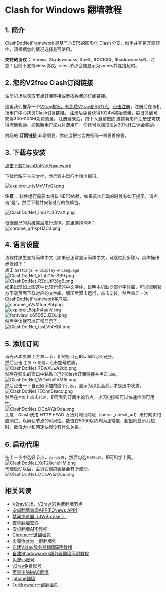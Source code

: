 # Clash for Windows 翻墙教程

1\. 简介
------

ClashDotNetFramework 是基于.NET5的图形化 Clash 分支，似乎并非是开源软件，请根据您的情况选择是否使用。

**支持的协议：** Vmess, Shadowsocks, Snell , SOCKS5 , ShadowsocksR，注意：目前不支持vless协议，vless节点会被显示为vmess并连接超时。

2\. 您的V2free Clash订阅链接
--------------

注册机场以获取节点订阅链接或者找免费的订阅链接。

这里我们推荐一个[V2ray机场，有免费V2ray和SS节点](https://github.com/bannedbook/fanqiang/wiki/V2ray%E6%9C%BA%E5%9C%BA)，[点击注册](https://w1.v2dns.xyz/auth/register?code=cd79)，注册后在该机场用户中心拷贝Clash订阅链接。
注册后免费获得1024M初始流量，每日[签到](https://raw.githubusercontent.com/bannedbook/fanqiang/master/v2ss/images/checkin.jpg)可获得300-500M免费流量。
注册登录后，用个人邀请链接 邀请新用户注册还可获得流量奖励，如果新用户成为付费用户，你还可以赚取高达20%终生佣金奖励。

机场的 **订阅链接** 非常重要，你应当把它当做密码一样妥善保管。

3\. 下载与安装
---------
[点击下载ClashDotNetFramework](https://github.com/ClashDotNetFramework/ClashDotNetFramework/releases)

下载后解压全部文件，然后双击运行主程序即可。 
 
![explorer_ntyMxVTeQ7.png](https://v2free.org/docs/SSPanel/Windows/ClashDotNetFramework_files/3002202166.png)  
 
**注意：** 软件运行需要本机有.NET5依赖，如果首次启动的时候有如下提示，请点击“是”，然后下载并安装对应的依赖包。 
 
![ClashDotNet_ImGYJ3GVxX.png](https://v2free.org/docs/SSPanel/Windows/ClashDotNetFramework_files/2374135324.png)  

根据自己的系统类型进行选择，这里选择X86：  
![chrome_qrhkpt1ZC4.png](https://v2free.org/docs/SSPanel/Windows/ClashDotNetFramework_files/442620522.png)  


4\. 语言设置
--------

该软件原生支持简体中文（如果已正常显示简体中文，可跳过此步骤），具体操作步骤如下：  
点击 `Settings` → `Display` → `Language`  
![ClashDotNet_k1uLG5mSB9.png](https://v2free.org/docs/SSPanel/Windows/ClashDotNetFramework_files/3188293196.png)  
![ClashDotNet_RZdUtP28g6.png](https://v2free.org/docs/SSPanel/Windows/ClashDotNetFramework_files/1446880618.png)  
如果出现如上图这种比较奇怪的中文字体，说明本机缺少部分字体库，可以回到官方下载页面下载对应的文字库，解压后双击运行，点击安装。然后重启一次ClashDotNetFramework客户端。  
![chrome_5VvMtqmPbl.png](https://v2free.org/docs/SSPanel/Windows/ClashDotNetFramework_files/2192815081.png)  
![explorer_5op1h4saIV.png](https://v2free.org/docs/SSPanel/Windows/ClashDotNetFramework_files/2410481344.png)  
![fontview_c65D5CJZOU.png](https://v2free.org/docs/SSPanel/Windows/ClashDotNetFramework_files/202185407.png)  
然后字体就可以正常显示了：  
![ClashDotNet_tssLVb0XBf.png](https://v2free.org/docs/SSPanel/Windows/ClashDotNetFramework_files/955605122.png)

5\. 添加订阅
--------

首先从本页面上方第二节，复制好自己的Clash订阅链接。  
然后点击 `主页` → `配置`，点击加号位置，  
![ClashDotNet_7DwXUwA2dd.png](https://v2free.org/docs/SSPanel/Windows/ClashDotNetFramework_files/1599691601.png)  
然后在弹出的窗口中粘贴自己的Clash订阅链接并点击`订阅`。
![ClashDotNet_WOyNbPVM6i.png](https://v2free.org/docs/SSPanel/Windows/ClashDotNetFramework_files/2428975405.png)  
然后点击一下自己刚添加的这个订阅，显示为绿色高亮，才是选中状态。  
![ClashDotNet_1EOnnD8acq.png](https://v2free.org/docs/SSPanel/Windows/ClashDotNetFramework_files/3224149311.png)  
然后在`主页`上点击`代理`，即可看到订阅中的节点。小闪电按钮可以快速检测可用性。  
![ClashDotNet_DCbAY2rOda.png](https://v2free.org/docs/SSPanel/Windows/ClashDotNetFramework_files/2120685303.png)  
注意：Clash使用 HTTP HEAD 方法对测试网址（server\_check\_url）进行网页相应测试，以确认节点的可用性。数值在5000以内均为正常值，超出则显示为超时。数值大小和网速快慢没有什么关系。

6\. 启动代理
--------

在上一步中选好节点，点击`设置`，然后勾选`系统代理`，即可科学上网。  
![ClashDotNet_XoT2QeheHM.png](https://v2free.org/docs/SSPanel/Windows/ClashDotNetFramework_files/3961348341.png)  
代理启动以后，主页右侧的表格会有所波动。  
![ClashDotNet_DCbAY2rOda.png](https://v2free.org/docs/SSPanel/Windows/ClashDotNetFramework_files/1970949877.png)

## 相关阅读
*   [V2ray机场，V2ray/SS免费翻墙节点](https://github.com/bannedbook/fanqiang/wiki/V2ray%E6%9C%BA%E5%9C%BA)
*   [安卓翻墙新闻APP(FQNews APP)](https://github.com/bannedbook/fanqiang/wiki/%E7%A6%81%E9%97%BB%E7%BD%91%E5%AE%89%E5%8D%93%E7%BF%BB%E5%A2%99%E6%96%B0%E9%97%BBAPP)
*   [禁闻浏览器（JWBrowser）](https://github.com/bannedbook/fanqiang/wiki/%E5%AE%89%E5%8D%93%E7%BF%BB%E5%A2%99%E8%BD%AF%E4%BB%B6#JWBrowser)
*   [安卓翻墙软件](https://github.com/bannedbook/fanqiang/wiki/%E5%AE%89%E5%8D%93%E7%BF%BB%E5%A2%99%E8%BD%AF%E4%BB%B6)
*   [安卓翻墙APP教程](https://github.com/bannedbook/fanqiang/tree/master/android)
*   [Chrome一键翻墙包](https://github.com/bannedbook/fanqiang/wiki/Chrome%E4%B8%80%E9%94%AE%E7%BF%BB%E5%A2%99%E5%8C%85)
*   [火狐firefox一键翻墙包](https://github.com/bannedbook/fanqiang/wiki/%E7%81%AB%E7%8B%90firefox%E4%B8%80%E9%94%AE%E7%BF%BB%E5%A2%99%E5%8C%85)
*   [自建V2ray服务器翻墙简明教程](https://github.com/bannedbook/fanqiang/blob/master/v2ss/%E8%87%AA%E5%BB%BAV2ray%E6%9C%8D%E5%8A%A1%E5%99%A8%E7%AE%80%E6%98%8E%E6%95%99%E7%A8%8B.md)
*   [自建Shadowsocks服务器翻墙简明教程](https://github.com/bannedbook/fanqiang/blob/master/v2ss/%E8%87%AA%E5%BB%BAShadowsocks%E6%9C%8D%E5%8A%A1%E5%99%A8%E7%AE%80%E6%98%8E%E6%95%99%E7%A8%8B.md)
*   [免费ss账号](https://github.com/bannedbook/fanqiang/wiki/%E5%85%8D%E8%B4%B9ss%E8%B4%A6%E5%8F%B7)
*   [v2ray免费账号](https://github.com/bannedbook/fanqiang/wiki/v2ray%E5%85%8D%E8%B4%B9%E8%B4%A6%E5%8F%B7)
*   [苹果电脑MAC翻墙](https://github.com/bannedbook/fanqiang/wiki/%E8%8B%B9%E6%9E%9C%E7%94%B5%E8%84%91MAC%E7%BF%BB%E5%A2%99)
*   [iphone翻墙](https://github.com/bannedbook/fanqiang/wiki/iphone%E7%BF%BB%E5%A2%99)
*   [TorBrowser一键翻墙包](https://github.com/bannedbook/fanqiang/wiki/TorBrowser%E4%B8%80%E9%94%AE%E7%BF%BB%E5%A2%99%E5%8C%85)